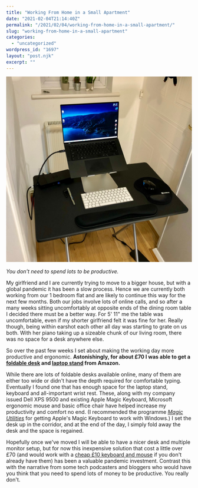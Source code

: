 ```yaml
---
title: "Working From Home in a Small Apartment"
date: "2021-02-04T21:14:40Z"
permalink: "/2021/02/04/working-from-home-in-a-small-apartment/"
slug: "working-from-home-in-a-small-apartment"
categories:
  - "uncategorized"
wordpress_id: "1697"
layout: "post.njk"
excerpt: ""
---
```


![](/wp-content/uploads/2021/02/img_7778.jpg?w=1024)

_You don't need to spend lots to be productive._

My girlfriend and I are currently trying to move to a bigger house, but with a global pandemic it has been a slow process. Hence we are currently both working from our 1 bedroom flat and are likely to continue this way for the next few months. Both our jobs involve lots of online calls, and so after a many weeks sitting uncomfortably at opposite ends of the dining room table I decided there must be a better way. For 5' 11" me the table was uncomfortable, even if my shorter girlfriend felt it was fine for her. Really though, being within earshot each other all day was starting to grate on us both. With her piano taking up a sizeable chunk of our living room, there was no space for a desk anywhere else.

So over the past few weeks I set about making the working day more productive and ergonomic. **Astonishingly, for about £70 I was able to get a [foldable desk](https://www.amazon.co.uk/dp/B01D0BSO44?psc=1&ref=ppx_pop_dt_b_product_details) and [laptop stand](https://www.amazon.co.uk/gp/product/B07C9MMZ9P/ref=ppx_yo_dt_b_asin_title_o02_s00?ie=UTF8&psc=1) from Amazon.**

While there are lots of foldable desks available online, many of them are either too wide or didn't have the depth required for comfortable typing. Eventually I found one that has enough space for the laptop stand, keyboard and all-important wrist rest. These, along with my company issued Dell XPS 9500 and existing Apple Magic Keyboard, Microsoft ergonomic mouse and basic office chair have helped increase my productivity and comfort no end. (I recommended the programme _[Magic Utilities](https://magicutilities.net/)_ for getting Apple's Magic Keyboard to work with Windows.) I set the desk up in the corridor, and at the end of the day, I simply fold away the desk and the space is regained.

Hopefully once we've moved I will be able to have a nicer desk and multiple monitor setup, but for now this inexpensive solution that cost a little over £70 (and would work with a [cheap £10 keyboard and mouse](https://www.amazon.co.uk/CiT-USB-Keyboard-Mouse-Combo/dp/B00647IDCU/ref=sr_1_3?crid=P75NBS3BYYHJ&dchild=1&keywords=basic+mouse+and+keyboard&qid=1612473539&sprefix=basic+mouse+and+%2Caps%2C148&sr=8-3) if you don't already have them) has been a valuable pandemic investment. Contrast this with the narrative from some tech podcasters and bloggers who would have you think that you need to spend lots of money to be productive. You really don't.
